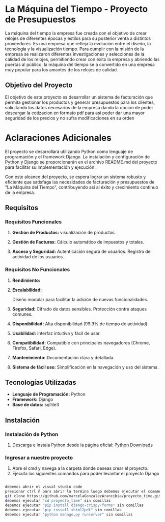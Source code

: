 # La Máquina del Tiempo - Proyecto de Presupuestos

La máquina del tiempo
la empresa fue creada con el objetivo de crear relojes de diferentes épocas y estilos para su
posterior venta a distintos proveedores.
Es una empresa que refleja la evolución entre el diseño, la tecnología y la visualización tiempo.
Para cumplir con la misión de la empresa se realizaron diferentes investigaciones y selecciones de la calidad de los relojes, permitiendo crear con éxito la empresa y abriendo las puertas al público, la máquina del tiempo se a convertido en una empresa muy popular para los amantes de los
relojes de calidad.

## Objetivo del Proyecto

El objetivo de este proyecto es desarrollar un sistema de facturación que permita gestionar los productos y generar presupuestos para los clientes, solicitando los datos necesarios de la empresa dando la opcion de poder descargar la cotizacion en formato pdf para asi poder dar una mayor seguridad de los precios y no sufra modificaciones en su orden 

# Aclaraciones Adicionales

El proyecto se desarrollará utilizando Python como lenguaje de programación y el framework Django. La instalación y configuración de Python y Django se proporcionarán en el archivo README.md del proyecto para facilitar su implementación y ejecución.

Con este alcance del proyecto, se espera lograr un sistema robusto y eficiente que satisfaga las necesidades de facturación y presupuestos de "La Máquina del Tiempo", contribuyendo así al éxito y crecimiento continuo de la empresa.


## Requisitos

### Requisitos Funcionales

1. **Gestión de Productos:**
     visualización de productos.

3. **Gestión de Facturas:**
     Cálculo automático de impuestos y totales.

5. **Acceso y Seguridad:**
     Autenticación segura de usuarios.
     Registro de actividad de los usuarios.

### Requisitos No Funcionales

1. **Rendimiento:**
   

2. **Escalabilidad:**
   
     Diseño modular para facilitar la adición de nuevas funcionalidades.

3. **Seguridad:**
     Cifrado de datos sensibles.
     Protección contra ataques comunes.

4. **Disponibilidad:**
     Alta disponibilidad (99.9% de tiempo de actividad).
     

5. **Usabilidad:**
     Interfaz intuitiva y fácil de usar.

6. **Compatibilidad:**
     Compatible con principales navegadores (Chrome, Firefox, Safari, Edge).
   
8. **Mantenimiento:**
     Documentación clara y detallada.
   
9. **Sistema de fácil uso:**
     Simplificación en la navegación y uso del sistema.

## Tecnologías Utilizadas

- **Lenguaje de Programación:** Python
- **Framework:** Django
- **Base de datos:** sqllite3

## Instalación

### Instalación de Python

1. Descarga e instala Python desde la página oficial: [Python Downloads](https://www.python.org/downloads/)

### Ingresar a nuestro proyecto

1.	Abre el cmd y navega a la carpeta donde deseas crear el proyecto.
2.	Ejecuta los siguientes comandos para poder levantar el proyecto Django

```bash

debemos abrir el visual studio code
presionar ctrl ñ para abrir la termina luego debemos ejecutar el comando 
git clone https://github.com/marcelaGonzalezArancibia/proyecto_time.git (en el cual podremos descargar el proyecto en nuestra computadora)
debemos ejecutar "cd proyecto_time" sin comillas   
debemos ejecutar "pip install django-crispy-forms" sin comillas 
debemos ejecutar "pip install xhtml2pdf" sin comillas 
debemos ejecutar "python manage.py runserver" sin comillas 

 



